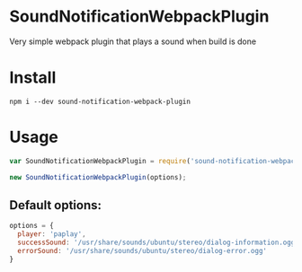 # SoundNotificationWebpackPlugin
Very simple webpack plugin that plays a sound when build is done

# Install
`npm i --dev sound-notification-webpack-plugin`

# Usage

```js 
var SoundNotificationWebpackPlugin = require('sound-notification-webpack-plugin');

new SoundNotificationWebpackPlugin(options);
```

## Default options:

```js
options = {
  player: 'paplay',
  successSound: '/usr/share/sounds/ubuntu/stereo/dialog-information.ogg',
  errorSound: '/usr/share/sounds/ubuntu/stereo/dialog-error.ogg'
}
```
